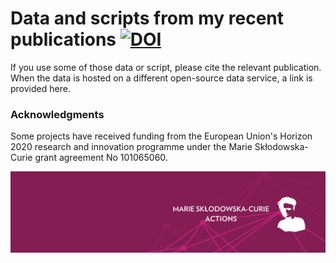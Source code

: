 # Data and scripts from my recent publications [![DOI](https://zenodo.org/badge/DOI/10.5281/zenodo.13341067.svg)](https://doi.org/10.5281/zenodo.13341067)

If you use some of those data or script, please cite the relevant publication.
When the data is hosted on a different open-source data service, a link is provided here.

### Acknowledgments ###

Some projects have received funding from the European
Union's Horizon 2020 research and innovation programme
under the Marie Skłodowska-Curie grant agreement No 101065060.

![MSCA image](https://raw.githubusercontent.com/simongravelle/nmrformd/main/docs/source/figures/logo/msca.png)
